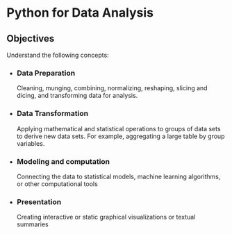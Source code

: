 # Python for Data Analysis

## Objectives
Understand the following concepts:
- ### Data Preparation
  Cleaning, munging, combining, normalizing, reshaping, slicing and dicing, and transforming data for analysis.
- ### Data Transformation
   Applying mathematical and statistical operations to groups of data sets to derive new data sets. For example, aggregating a large table by group variables.
- ### Modeling and computation
   Connecting the data to statistical models, machine learning algorithms, or other computational tools
- ### Presentation
   Creating interactive or static graphical visualizations or textual summaries
